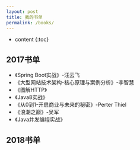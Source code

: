 ```yaml
---
layout: post
title: 我的书单
permalink: /books/
---
```


* content
{:toc}


2017书单
-----------------------------------------------------------------

+ 《Spring Boot实战》-汪云飞
+ 《大型网站技术架构-核心原理与案例分析》-李智慧
+ 《图解HTTP》
+ 《Java8实战》
+ 《从0到1-开启商业与未来的秘密》-Perter Thiel
+ 《浪潮之巅》-吴军
+ 《Java并发编程实战》

2018书单
-----------------------------------------------------------------

